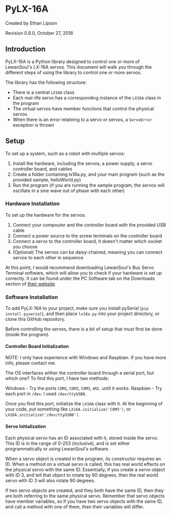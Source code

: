 # PyLX-16A
Created by Ethan Lipson

Revision 0.8.0, October 27, 2018

## Introduction
PyLX-16A is a Python library designed to control one or more of LewanSoul's LX-16A servos. This document will walk you through the different steps of using the library to control one or more servos.

The library has the following structure:
* There is a central `LX16A` class
* Each real-life servo has a corresponding instance of the `LX16A` class in the program
* The virtual servos have member functions that control the physical servos
* When there is an error relateing to a servo or servos, a `ServoError` exception is thrown

## Setup

To set up a system, such as a robot with multiple servos:
1. Install the hardware, including the servos, a power supply, a servo controller board, and cables
2. Create a folder containing lx16a.py, and your main program (such as the provided sample, helloWorld.py)
3. Run the program (if you are running the sample program, the servos will oscillate in a sine wave out of phase with each other)

### Hardware Installation

To set up the hardware for the servos:
1. Connect your compouter and the controller board with the provided USB cable
2. Connect a power source to the screw terminals on the controller board
3. Connect a servo to the controller board, it doesn't matter which socket you choose
4. (Optional) The servos can be daisy-chained, meaning you can connect servos to each other in sequence

At this point, I would recommend downloading LewanSoul's Bus Servo Terminal software, which will allow you to check if your hardware is set up correctly. It can be found under the PC Software tab on the Downloads section of [their website](https://lewansoul.com/).

### Software Installation

To add PyLX-16A to your project, make sure you install pySerial (`pip install pyserial`), and then place `lx16a.py` into your project directory, or clone this GitHub repository.

Before controlling the servos, there is a bit of setup that must first be done (inside the program).

#### Controller Board Initialization

NOTE: I only have experience with Windows and Raspbian. If you have more info, please contact me.

The OS interfaces wither the controller board through a serial port, but which one? To find this port, I have two methods:

Windows - Try the ports `COM1`, `COM2`, `COM3`, etc. until it works.
Raspbian - Try each port in `/dev`. I used `/dev/ttyUSB0`.

Once you find this port, initialize the `LX16A` class with it. At the beginning of your code, put something like `LX16A.initialize('COM3')`, or `LX16A.initialize('/dev/ttyUSB0')`.

#### Servo Initialization

Each physical servo has an ID associated with it, stored inside the servo. This ID is in the range of 0-253 (inclusive), and is set either programmatically or using LewanSoul's software.

When a servo object is created in the program, its constructor requires an ID. When a method on a virtual servo is called, this has real world effects on the physical servo with the same ID. Essentially, if you create a servo object with ID 3, and tell that object to rotate by 90 degrees, then the real world servo with ID 3 will also rotate 90 degrees.

If two servo objects are created, and they both have the same ID, then they are both referring to the same physical servo. Remember that servo objects have member variables, so if you have two servo objects with the same ID, and call a method with one of them, then their variables will differ.

